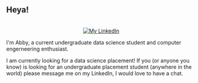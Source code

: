 ## Heya!

<p align="center">
<br/>
<a href="https://www.linkedin.com/in/abigale-burt-15244626a/">
  <img alt="My LinkedIn" src="https://img.shields.io/badge/linkedin-%230077B5.svg?style=for-the-badge&logo=linkedin&logoColor=white" />
</a>

I'm Abby, a current undergraduate data science student and computer engerneering enthusiast.

I am currently looking for a data science placement! If you (or anyone you know) is looking for an undergraduate placement student (anywhere in the world) please message me on my LinkedIn, I would love to have a chat.

